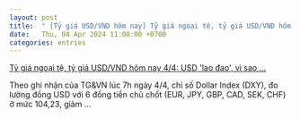 ```yaml
---
layout: post
title:  " [Tỷ giá USD/VND hôm nay] Tỷ giá ngoại tệ, tỷ giá USD/VND hôm nay 4/4: USD &#39;lao đao&#39;, vì sao ..."
date:   Thu, 04 Apr 2024 11:00:00 +0700
categories: entries
---
```

[Tỷ giá ngoại tệ, tỷ giá USD/VND hôm nay 4/4: USD &#39;lao đao&#39;, vì sao ...](https://baoquocte.vn/ty-gia-ngoai-te-ty-gia-usdvnd-hom-nay-44-usd-lao-dao-vi-sao-ty-gia-trong-nuoc-nong-hon-266508.html)

Theo ghi nhận của TG&amp;VN lúc 7h ngày 4/4, chỉ số Dollar Index (DXY), đo lường đồng USD với 6 đồng tiền chủ chốt (EUR, JPY, GBP, CAD, SEK, CHF) ở mức 104,23, giảm&nbsp;...

